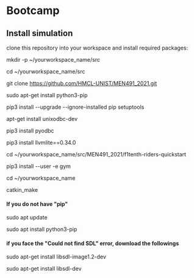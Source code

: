 # Bootcamp

## Install simulation 

clone this repository into your workspace and install required packages:

mkdir -p ~/yourworkspace_name/src

cd ~/yourworkspace_name/src

git clone https://github.com/HMCL-UNIST/MEN491_2021.git

sudo apt-get install python3-pip 

pip3 install --upgrade --ignore-installed pip setuptools

apt-get install unixodbc-dev

pip3 install pyodbc

pip3 install llvmlite==0.34.0

cd ~/yourworkspace_name/src/MEN491_2021/f1tenth-riders-quickstart

pip3 install --user -e gym

cd ~/yourworkspace_name

catkin_make



#### If you do not have "pip"

sudo apt update 

sudo apt install python3-pip

#### if you face the "Could not find SDL" error, download the followings

sudo apt-get install libsdl-image1.2-dev

sudo apt-get install libsdl-dev
